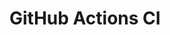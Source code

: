 # GitHub Actions CI








































































































































































































































































































































































































































































































































































































































































































































































































































































































































































































































































































































































































































































































































































































































































































































































































































































































































































































































































































































































































































































































































































































































































































































































































































































































































































































































































































































































































































































































































































































































































































































































































































































































































































































































































